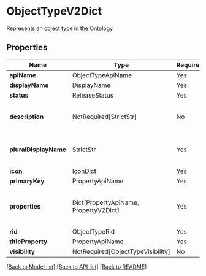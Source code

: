 # ObjectTypeV2Dict

Represents an object type in the Ontology.

## Properties
| Name | Type | Required | Description |
| ------------ | ------------- | ------------- | ------------- |
**apiName** | ObjectTypeApiName | Yes |  |
**displayName** | DisplayName | Yes |  |
**status** | ReleaseStatus | Yes |  |
**description** | NotRequired[StrictStr] | No | The description of the object type. |
**pluralDisplayName** | StrictStr | Yes | The plural display name of the object type. |
**icon** | IconDict | Yes |  |
**primaryKey** | PropertyApiName | Yes |  |
**properties** | Dict[PropertyApiName, PropertyV2Dict] | Yes | A map of the properties of the object type. |
**rid** | ObjectTypeRid | Yes |  |
**titleProperty** | PropertyApiName | Yes |  |
**visibility** | NotRequired[ObjectTypeVisibility] | No |  |


[[Back to Model list]](../../../README.md#models-v1-link) [[Back to API list]](../../../README.md#apis-v1-link) [[Back to README]](../../../README.md)
